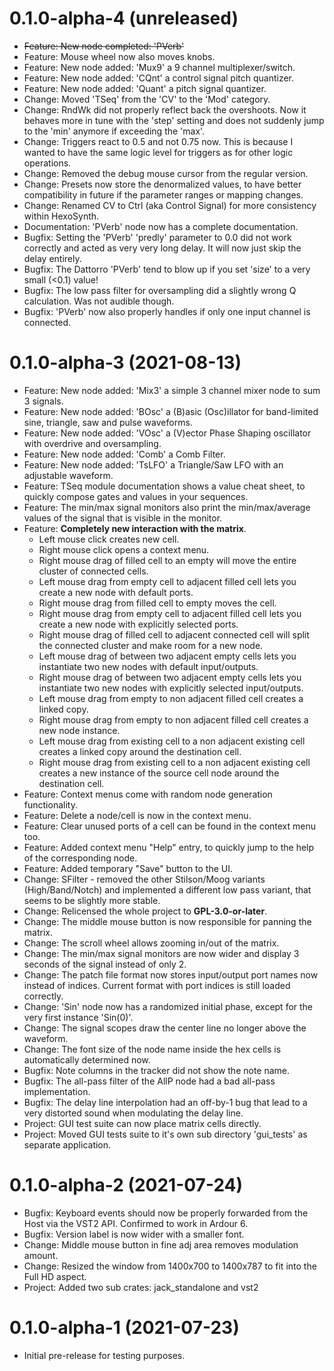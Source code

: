 0.1.0-alpha-4 (unreleased)
==========================

* ~~Feature: New node completed: 'PVerb'~~
* Feature: Mouse wheel now also moves knobs.
* Feature: New node added: 'Mux9' a 9 channel multiplexer/switch.
* Feature: New node added: 'CQnt' a control signal pitch quantizer.
* Feature: New node added: 'Quant' a pitch signal quantizer.
* Change: Moved 'TSeq' from the 'CV' to the 'Mod' category.
* Change: RndWk did not properly reflect back the overshoots.
Now it behaves more in tune with the 'step' setting and does not
suddenly jump to the 'min' anymore if exceeding the 'max'.
* Change: Triggers react to 0.5 and not 0.75 now. This is because
I wanted to have the same logic level for triggers as for other logic
operations.
* Change: Removed the debug mouse cursor from the regular version.
* Change: Presets now store the denormalized values, to have better
compatibility in future if the parameter ranges or mapping changes.
* Change: Renamed CV to Ctrl (aka Control Signal) for more consistency
within HexoSynth.
* Documentation: 'PVerb' node now has a complete documentation.
* Bugfix: Setting the 'PVerb' 'predly' parameter to 0.0 did not work
correctly and acted as very very long delay.
It will now just skip the delay entirely.
* Bugfix: The Dattorro 'PVerb' tend to blow up if you set 'size' to a
very small (<0.1) value!
* Bugfix: The low pass filter for oversampling did a slightly wrong Q
calculation. Was not audible though.
* Bugfix: 'PVerb' now also properly handles if only one input
channel is connected.

0.1.0-alpha-3 (2021-08-13)
==========================

* Feature: New node added: 'Mix3' a simple 3 channel mixer node
to sum 3 signals.
* Feature: New node added: 'BOsc' a (B)asic (Osc)illator
for band-limited sine, triangle, saw and pulse waveforms.
* Feature: New node added: 'VOsc' a (V)ector Phase Shaping oscillator
with overdrive and oversampling.
* Feature: New node added: 'Comb' a Comb Filter.
* Feature: New node added: 'TsLFO' a Triangle/Saw LFO with an adjustable
waveform.
* Feature: TSeq module documentation shows a value cheat sheet,
to quickly compose gates and values in your sequences.
* Feature: The min/max signal monitors also print the min/max/average values
of the signal that is visible in the monitor.
* Feature: **Completely new interaction with the matrix**.
  - Left mouse click creates new cell.
  - Right mouse click opens a context menu.
  - Right mouse drag of filled cell to an empty will move the entire cluster
    of connected cells.
  - Left mouse drag from empty cell to adjacent filled cell lets you create
    a new node with default ports.
  - Right mouse drag from filled cell to empty moves the cell.
  - Right mouse drag from empty cell to adjacent filled cell lets you create
    a new node with explicitly selected ports.
  - Right mouse drag of filled cell to adjacent connected cell will
    split the connected cluster and make room for a new node.
  - Left mouse drag of between two adjacent empty cells lets you instantiate
    two new nodes with default input/outputs.
  - Right mouse drag of between two adjacent empty cells lets you instantiate
    two new nodes with explicitly selected input/outputs.
  - Left mouse drag from empty to non adjacent filled cell creates a linked copy.
  - Right mouse drag from empty to non adjacent filled cell creates a new node instance.
  - Left mouse drag from existing cell to a non adjacent existing cell
    creates a linked copy around the destination cell.
  - Right mouse drag from existing cell to a non adjacent existing cell
    creates a new instance of the source cell node around the destination cell.
* Feature: Context menus come with random node generation functionality.
* Feature: Delete a node/cell is now in the context menu.
* Feature: Clear unused ports of a cell can be found in the context menu too.
* Feature: Added context menu "Help" entry, to quickly jump to the help of
the corresponding node.
* Feature: Added temporary "Save" button to the UI.
* Change: SFilter - removed the other Stilson/Moog variants (High/Band/Notch)
and implemented a different low pass variant, that seems to be slightly more
stable.
* Change: Relicensed the whole project to **GPL-3.0-or-later**.
* Change: The middle mouse button is now responsible for panning the matrix.
* Change: The scroll wheel allows zooming in/out of the matrix.
* Change: The min/max signal monitors are now wider and display 3 seconds
of the signal instead of only 2.
* Change: The patch file format now stores input/output port names
now instead of indices. Current format with port indices is still
loaded correctly.
* Change: 'Sin' node now has a randomized initial phase, except for the
very first instance 'Sin(0)'.
* Change: The signal scopes draw the center line no longer above the
waveform.
* Change: The font size of the node name inside the hex cells is automatically
determined now.
* Bugfix: Note columns in the tracker did not show the note name.
* Bugfix: The all-pass filter of the AllP node had a bad all-pass implementation.
* Bugfix: The delay line interpolation had an off-by-1 bug that lead to
a very distorted sound when modulating the delay line.
* Project: GUI test suite can now place matrix cells directly.
* Project: Moved GUI tests suite to it's own sub directory 'gui\_tests'
as separate application.

0.1.0-alpha-2 (2021-07-24)
==========================

* Bugfix: Keyboard events should now be properly forwarded from the Host
via the VST2 API. Confirmed to work in Ardour 6.
* Bugfix: Version label is now wider with a smaller font.
* Change: Middle mouse button in fine adj area removes modulation amount.
* Change: Resized the window from 1400x700 to 1400x787 to fit into the
Full HD aspect.
* Project: Added two sub crates: jack\_standalone and vst2


0.1.0-alpha-1 (2021-07-23)
==========================

* Initial pre-release for testing purposes.
